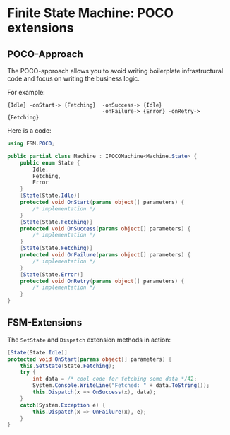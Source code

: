 # Finite State Machine: POCO extensions


## POCO-Approach

The POCO-approach allows you to avoid writing boilerplate infrastructural code
and focus on writing the business logic.

For example:  
```
{Idle} -onStart-> {Fetching}  -onSuccess-> {Idle}  
                              -onFailure-> {Error} -onRetry-> {Fetching}  
```

Here is a code:
```cs
using FSM.POCO;

public partial class Machine : IPOCOMachine<Machine.State> {
    public enum State {
        Idle,
        Fetching,
        Error
    }
    [State(State.Idle)]
    protected void OnStart(params object[] parameters) { 
        /* implementation */  
    }
    [State(State.Fetching)]
    protected void OnSuccess(params object[] parameters) { 
        /* implementation */  
    }
    [State(State.Fetching)]
    protected void OnFailure(params object[] parameters) { 
        /* implementation */  
    }
    [State(State.Error)]
    protected void OnRetry(params object[] parameters) { 
        /* implementation */  
    }
}
```

## FSM-Extensions

The `SetState` and `Dispatch` extension methods in action:

```cs
[State(State.Idle)]
protected void OnStart(params object[] parameters) {
    this.SetState(State.Fetching);
    try {
        int data = /* cool code for fetching some data */42;
        System.Console.WriteLine("Fetched: " + data.ToString());
        this.Dispatch(x => OnSuccess(x), data);
    }
    catch(System.Exception e) {
        this.Dispatch(x => OnFailure(x), e);
    }
}
```
